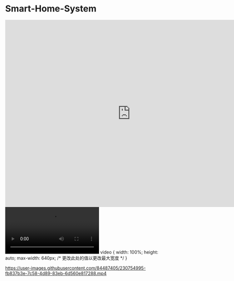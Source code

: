 # Smart-Home-System
<iframe 
src="https://user-images.githubusercontent.com/84487405/230754964-47e9d0d6-eed6-49a2-8c4e-fc5a3dad53e6.mp4" 
scrolling="no" 
border="0" 
frameborder="no" 
framespacing="0" 
allowfullscreen="true" 
height=600 
width=800> 
</iframe>

<video>
  <source src="https://user-images.githubusercontent.com/84487405/230754964-47e9d0d6-eed6-49a2-8c4e-fc5a3dad53e6.mp4
" type="video/mp4">
  Your browser does not support the video tag.
</video>
video {
  width: 100%;
  height: auto;
  max-width: 640px; /* 更改此处的值以更改最大宽度 */
}




https://user-images.githubusercontent.com/84487405/230754995-fb837b3e-7c58-4d89-83eb-6d560e817288.mp4

